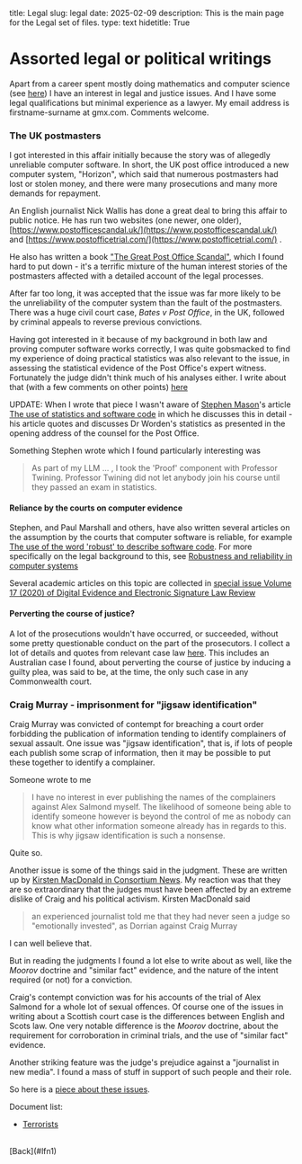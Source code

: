 title: Legal 
slug: legal 
date: 2025-02-09 
description: This is the main page for the Legal set of files. 
type: text 
hidetitle: True


Assorted legal or political writings
====================================

Apart from a career spent mostly doing mathematics and computer science (see [here](../index.html)) I have an interest in legal and justice issues. And I have some legal qualifications but minimal experience as a lawyer. My email address is firstname-surname at gmx.com. Comments welcome.

<!--
http://users.cecs.anu.edu.au/~jeremy/legal/
file:///home/jeremy/public_html/legal/index.html
interest legal rather than political, eg BC

So long as I keep my status as a retired academic
I'd be able to post stuff here,
but maybe I will eventually set up a regular online blog.  
-->

### The UK postmasters

I got interested in this affair initially because the story was of allegedly unreliable computer software. In short, the UK post office introduced a new computer system, "Horizon", which said that numerous postmasters had lost or stolen money, and there were many prosecutions and many more demands for repayment.

An English journalist Nick Wallis has done a great deal to bring this affair to public notice. He has run two websites (one newer, one older), [https://www.postofficescandal.uk/](https://www.postofficescandal.uk/) and [https://www.postofficetrial.com/](https://www.postofficetrial.com/) .

He also has written a book ["The Great Post Office Scandal"](https://bathpublishing.com/products/the-great-post-office-scandal-first), which I found hard to put down - it's a terrific mixture of the human interest stories of the postmasters affected with a detailed account of the legal processes.

After far too long, it was accepted that the issue was far more likely to be the unreliability of the computer system than the fault of the postmasters. There was a huge civil court case, _Bates v Post Office_, in the UK, followed by criminal appeals to reverse previous convictions.

Having got interested in it because of my background in both law and proving computer software works correctly, I was quite gobsmacked to find my experience of doing practical statistics was also relevant to the issue, in assessing the statistical evidence of the Post Office's expert witness. Fortunately the judge didn't think much of his analyses either. I write about that (with a few comments on other points) [here](/legal_docs/worden-writeup)

UPDATE: When I wrote that piece I wasn't aware of [Stephen Mason](https://ials.sas.ac.uk/about/about-us/people/stephen-mason)'s article [The use of statistics and software code](https://ials.blogs.sas.ac.uk/2019/06/26/the-use-of-statistics-and-software-code/) in which he discusses this in detail - his article quotes and discusses Dr Worden's statistics as presented in the opening address of the counsel for the Post Office.

Something Stephen wrote which I found particularly interesting was

> As part of my LLM ... , I took the 'Proof' component with Professor Twining. Professor Twining did not let anybody join his course until they passed an exam in statistics.

#### Reliance by the courts on computer evidence

Stephen, and Paul Marshall and others, have also written several articles on the assumption by the courts that computer software is reliable, for example [The use of the word 'robust' to describe software code](https://ials.blogs.sas.ac.uk/2019/06/25/the-use-of-the-word-robust-to-describe-software-code/). For more specifically on the legal background to this, see [Robustness and reliability in computer systems](https://ials.blogs.sas.ac.uk/2019/06/28/robustness-and-reliability-in-computer-systems/)

Several academic articles on this topic are collected in [special issue Volume 17 (2020) of Digital Evidence and Electronic Signature Law Review](https://journals.sas.ac.uk/deeslr/issue/view/578)

#### Perverting the course of justice?

A lot of the prosecutions wouldn't have occurred, or succeeded, without some pretty questionable conduct on the part of the prosecutors. I collect a lot of details and quotes from relevant case law [here](pcj-writeup.html). This includes an Australian case I found, about perverting the course of justice by inducing a guilty plea, was said to be, at the time, the only such case in any Commonwealth court.

### Craig Murray - imprisonment for "jigsaw identification"

Craig Murray was convicted of contempt for breaching a court order forbidding the publication of information tending to identify complainers of sexual assault. One issue was "jigsaw identification", that is, if lots of people each publish some scrap of information, then it may be possible to put these together to identify a complainer.

Someone wrote to me

> I have no interest in ever publishing the names of the complainers against Alex Salmond myself. The likelihood of someone being able to identify someone however is beyond the control of me as nobody can know what other information someone already has in regards to this. This is why jigsaw identification is such a nonsense.

Quite so.

Another issue is some of the things said in the judgment. These are written up by [Kirsten MacDonald in Consortium News](https://www.craigmurray.org.uk/archives/2021/06/the-mind-of-lady-dorrian/). My reaction was that they are so extraordinary that the judges must have been affected by an extreme dislike of Craig and his political activism. Kirsten MacDonald said

> an experienced journalist told me that they had never seen a judge so "emotionally invested", as Dorrian against Craig Murray

I can well believe that.

But in reading the judgments I found a lot else to write about as well, like the _Moorov_ doctrine and "similar fact" evidence, and the nature of the intent required (or not) for a conviction.

Craig's contempt conviction was for his accounts of the trial of Alex Salmond for a whole lot of sexual offences. Of course one of the issues in writing about a Scottish court case is the differences between English and Scots law. One very notable difference is the _Moorov_ doctrine, about the requirement for corroboration in criminal trials, and the use of "similar fact" evidence.

Another striking feature was the judge's prejudice against a "journalist in new media". I found a mass of stuff in support of such people and their role.

So here is a [piece about these issues](cm-contempt.html).
<br>

Document list:

* [Terrorists](/legal_docs/terrorists/)
<br>
[Back](#lfn1)
<br>
